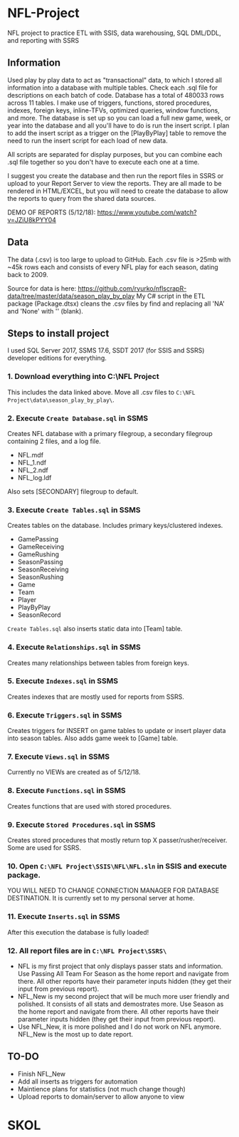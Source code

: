 # NFL-Project
NFL project to practice ETL with SSIS, data warehousing, SQL DML/DDL, and reporting with SSRS

## Information
Used play by play data to act as "transactional" data, to which I stored all information into a database with multiple tables.
Check each .sql file for descriptions on each batch of code. Database has a total of 480033 rows across 11 tables. I make use of triggers, functions, stored procedures, indexes, foreign keys, inline-TFVs, optimized queries, window functions, and more. The database is set up so you can load a full new game, week, or year into the database and all you'll have to do is run the insert script. I plan to add the insert script as a trigger on the [PlayByPlay] table to remove the need to run the insert script for each load of new data.

All scripts are separated for display purposes, but you can combine each .sql file together so you don't have to execute each one at a time.

I suggest you create the database and then run the report files in SSRS or upload to your Report Server to view the reports. They are all made to be rendered in HTML/EXCEL, but you will need to create the database to allow the reports to query from the shared data sources.

DEMO OF REPORTS (5/12/18): https://www.youtube.com/watch?v=JZiU8kPYY04
## Data
The data (.csv) is too large to upload to GitHub. Each .csv file is >25mb with ~45k rows each and consists of every NFL play for each season, dating back to 2009.

Source for data is here: https://github.com/ryurko/nflscrapR-data/tree/master/data/season_play_by_play
My C# script in the ETL package (Package.dtsx) cleans the .csv files by find and replacing all 'NA' and 'None' with '' (blank).

## Steps to install project
I used SQL Server 2017, SSMS 17.6, SSDT 2017 (for SSIS and SSRS) developer editions for everything.
### 1. Download everything into C:\NFL Project
This includes the data linked above. Move all .csv files to `C:\NFL Project\data\season_play_by_play\`.
### 2. Execute `Create Database.sql` in SSMS
Creates NFL database with a primary filegroup, a secondary filegroup containing 2 files, and a log file.
- NFL.mdf
- NFL_1.ndf
- NFL_2.ndf
- NFL_log.ldf

Also sets [SECONDARY] filegroup to default.
### 3. Execute `Create Tables.sql` in SSMS
Creates tables on the database. Includes primary keys/clustered indexes.
- GamePassing
- GameReceiving
- GameRushing
- SeasonPassing
- SeasonReceiving
- SeasonRushing
- Game
- Team
- Player
- PlayByPlay
- SeasonRecord

`Create Tables.sql` also inserts static data into [Team] table.
### 4. Execute `Relationships.sql` in SSMS
Creates many relationships between tables from foreign keys.
### 5. Execute `Indexes.sql` in SSMS
Creates indexes that are mostly used for reports from SSRS.
### 6. Execute `Triggers.sql` in SSMS
Creates triggers for INSERT on game tables to update or insert player data into season tables.
Also adds game week to [Game] table.
### 7. Execute `Views.sql` in SSMS
Currently no VIEWs are created as of 5/12/18.
### 8. Execute `Functions.sql` in SSMS
Creates functions that are used with stored procedures. 
### 9. Execute `Stored Procedures.sql` in SSMS
Creates stored procedures that mostly return top X passer/rusher/receiver. Some are used for SSRS.
### 10. Open `C:\NFL Project\SSIS\NFL\NFL.sln` in SSIS and execute package.
YOU WILL NEED TO CHANGE CONNECTION MANAGER FOR DATABASE DESTINATION. It is currently set to my personal server at home.
### 11. Execute `Inserts.sql` in SSMS
After this execution the database is fully loaded!
### 12. All report files are in `C:\NFL Project\SSRS\`
- NFL is my first project that only displays passer stats and information. Use Passing All Team For Season as the home report and navigate from there. All other reports have their parameter inputs hidden (they get their input from previous report).
- NFL_New is my second project that will be much more user friendly and polished. It consists of all stats and demostrates more. Use Season as the home report and navigate from there. All other reports have their parameter inputs hidden (they get their input from previous report).
- Use NFL_New, it is more polished and I do not work on NFL anymore. NFL_New is the most up to date report.
## TO-DO
- Finish NFL_New
- Add all inserts as triggers for automation
- Maintience plans for statistics (not much change though)
- Upload reports to domain/server to allow anyone to view

# SKOL
